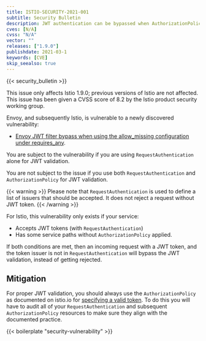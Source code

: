 ```yaml
---
title: ISTIO-SECURITY-2021-001
subtitle: Security Bulletin
description: JWT authentication can be bypassed when AuthorizationPolicy is misused.
cves: [N/A]
cvss: "N/A"
vector: ""
releases: ["1.9.0"]
publishdate: 2021-03-1
keywords: [CVE]
skip_seealso: true
---
```


{{< security_bulletin >}}

This issue only affects Istio 1.9.0; previous versions of Istio are not affected. This issue has been given a CVSS score
of 8.2 by the Istio product security working group.

Envoy, and subsequently Istio, is vulnerable to a newly discovered vulnerability:

- [Envoy JWT filter bypass when using the allow_missing configuration under requires_any](https://groups.google.com/g/envoy-security-announce/c/aqtBt5VUor0).

You are subject to the vulnerability if you are using `RequestAuthentication` alone for JWT validation.

You are not subject to the issue if you use both `RequestAuthentication` and `AuthorizationPolicy` for JWT validation.

{{< warning >}}
Please note that `RequestAuthentication` is used to define a list of issuers that should be accepted. It does not reject
a request without JWT token.
{{< /warning >}}

For Istio, this vulnerability only exists if your service:
* Accepts JWT tokens (with `RequestAuthentication`)
* Has some service paths without `AuthorizationPolicy` applied.

If both conditions are met, then an incoming request with a JWT token, and the token issuer is not in
`RequestAuthentication` will bypass the JWT validation, instead of getting rejected.

## Mitigation

For proper JWT validation, you should always use the `AuthorizationPolicy` as documented on istio.io for
[specifying a valid token](https://istio.io/latest/docs/tasks/security/authentication/authn-policy/#require-a-valid-token).
To do this you will have to audit all of your `RequestAuthentication` and subsequent `AuthorizationPolicy` resources to
make sure they align with the documented practice.

{{< boilerplate "security-vulnerability" >}}
